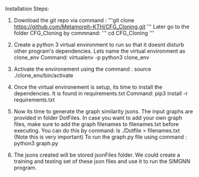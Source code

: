 Installation Steps: 

1. Download the git repo via command : '''git clone https://github.com/Metamorph-KTH/CFG_Cloning.git '''
   Later go to the folder CFG_Cloning by commnand: ''' cd CFG_Cloning '''   

2. Create a python 3 virtual environment to run so that it doesnt disturb other program's dependencies. Lets name the virtual environment as clone_env
   Command: virtualenv -p python3 clone_env

3. Activate the environement using the command : source ./clone_env/bin/activate

4. Once the virtual environement is setup, its time to install the dependencies. It is found in requirements.txt 
   Command: pip3 install -r requirements.txt 

5. Now its time to generate the graph similarity jsons. The input graphs are provided in folder DotFiles. In case you want to add your own graph files, make sure to add the graph filenames to filenames.txt before executing. You can do this by command: ls ./Dotfile > filenames.txt (Note this is very important)
   To run the graph.py file using command : python3 graph.py 
   
6.  The jsons created will be stored jsonFiles folder. We could create a training and testing set of these json files and use it to run the SIMGNN program.   

